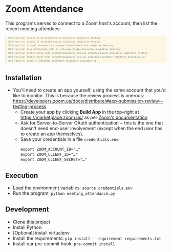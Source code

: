 # Zoom Attendance
This programs serves to connect to a Zoom host's account, then list the recent meeting attendees:

![Program output, listing attendees](./docs/listing_attendees.png)


## Installation
* You'll need to create an app yourself, using the same account that you'd like to monitor.
  This is because the review process is onerous: https://developers.zoom.us/docs/distribute/#app-submission-review--testing-process
  * Create your app by clicking **Build App** in the top-right at https://marketplace.zoom.us/ as per [Zoom's documentation](https://developers.zoom.us/docs/internal-apps/create/)
  * Ask for Server-to-Server OAuth authentication − this is the one that doesn't need
    end-user involvement (except when the end user has to create an app themselves).
  * Save your credentials in a file `credentials.env`:
    ```shell
    export ZOOM_ACCOUNT_ID="…"
    export ZOOM_CLIENT_ID="…"
    export ZOOM_CLIENT_SECRET="…"
    ```

## Execution
* Load the environment variables: `source credentials.env`
* Run the program: `python meeting_attendance.py`

## Development
* Clone this project
* Install Python
* [Optional] install virtualenv
* Install the requirements: `pip install --requirement requirements.txt`
* Install our pre-commit hook: `pre-commit install`
